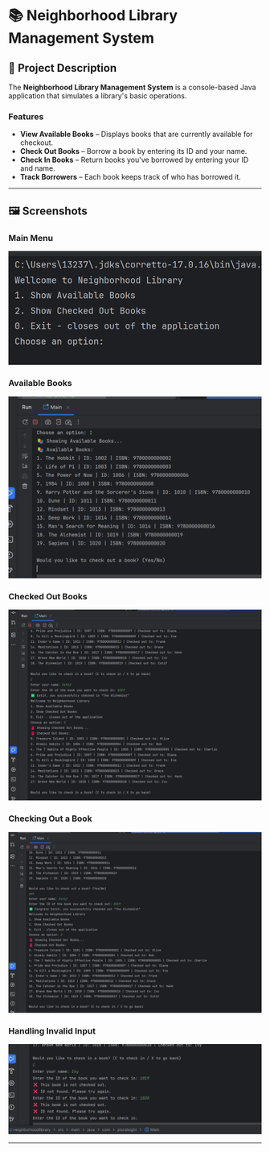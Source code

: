 # 📚 Neighborhood Library Management System

## 📖 Project Description

The **Neighborhood Library Management System** is a console-based Java application that simulates a library's basic operations.

### Features

- **View Available Books** – Displays books that are currently available for checkout.
- **Check Out Books** – Borrow a book by entering its ID and your name.
- **Check In Books** – Return books you've borrowed by entering your ID and name.
- **Track Borrowers** – Each book keeps track of who has borrowed it.

---

## 🖼️ Screenshots

### Main Menu
![Main Menu Screenshot](src/Main%20Menu.png)

### Available Books
![Available Books Screenshot](src/AvialableBooks.png)

### Checked Out Books
![Checked Out Books Screenshot](src/checkedoutbooks.png)

### Checking Out a Book
![Checkout Screenshot](src/Checkingout.png)

### Handling Invalid Input
![Checkin Screenshot](src/handlingInput.png)

---

